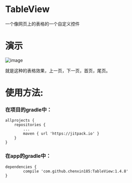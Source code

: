 # TableView
一个像网页上的表格的一个自定义控件

# 演示
 ![image](https://github.com/chenxin185/TableViewDemo/blob/master/img/show.png)
 
 就是这种的表格效果，上一页，下一页，首页，尾页。
 
 # 使用方法:
 
 ### 在项目的gradle中：
 	allprojects {
		repositories {
			...
			maven { url 'https://jitpack.io' }
		}
	}
 
 ### 在app的gradle中：
 	dependencies {
	        compile 'com.github.chenxin185:TableView:1.4.8'
	}
